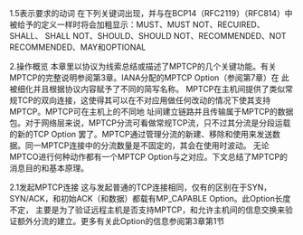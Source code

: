 1.5表示要求的动词
在下列关键词出现，并与在BCP14（RFC2119）（RFC814）中被给予的定义一样时将会加粗显示：MUST、MUST NOT、RECUIRED、SHALL、
SHALL NOT、SHOULD、SHOULD NOT、RECOMMENDED、NOT RECOMMENDED、MAY和OPTIONAL

2.操作概览
本章里以协议为线索总结或描述了MPTCP的几个关键功能。有关MPTCP的完整说明参阅第3章。IANA分配的MPTCP Option（参阅第7章）在
此被细化并且根据协议内容赋予了不同的简写名称。
MPTCP在主机间提供了类似常规TCP的双向连接，这使得其可以在不对应用做任何改动的情况下使其支持MPTCP。MPTCP可在主机上的不同地
址间建立链路并且传输属于MPTCP的数据包。对于网络层来说，MPTCP分流可看做常规TCP流，只不过其分流是分段运载的新的TCP Option
罢了。MPTCP通过管理分流的新建、移除和使用来发送数据。同一MPTCP连接中的分流数量是不固定的，其会在使用时波动。
无论MPTCO进行何种动作都有一个MPTCP Option与之对应。下文总结了MPTCP的消息目的和基本原理。

2.1发起MPTCP连接
这与发起普通的TCP连接相同，仅有的区别在于SYN，SYN/ACK，和初始ACK（和数据）都载有MP_CAPABLE Option。此Option长度不定，
主要是为了验证远程主机是否支持MPTCP，和允许主机间的信息交换来验证额外分流的建立。更多有关此Option的信息参阅第3章第1节